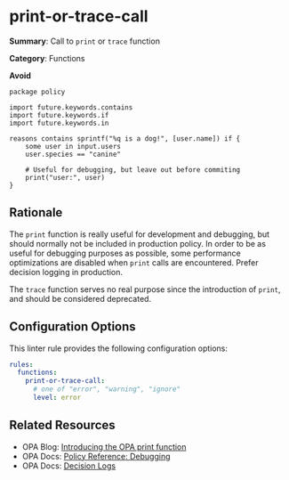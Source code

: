 # print-or-trace-call

**Summary**: Call to `print` or `trace` function

**Category**: Functions

**Avoid**
```rego
package policy

import future.keywords.contains
import future.keywords.if
import future.keywords.in

reasons contains sprintf("%q is a dog!", [user.name]) if {
    some user in input.users
    user.species == "canine"

    # Useful for debugging, but leave out before commiting
    print("user:", user)
}
```

## Rationale

The `print` function is really useful for development and debugging, but should normally not be included in production
policy. In order to be as useful for debugging purposes as possible, some performance optimizations are disabled when
`print` calls are encountered. Prefer decision logging in production.

The `trace` function serves no real purpose since the introduction of `print`, and should be considered deprecated.

## Configuration Options

This linter rule provides the following configuration options:

```yaml
rules:
  functions:
    print-or-trace-call:
      # one of "error", "warning", "ignore"
      level: error
```

## Related Resources

- OPA Blog: [Introducing the OPA print function](https://blog.openpolicyagent.org/introducing-the-opa-print-function-809da6a13aee)
- OPA Docs: [Policy Reference: Debugging](https://www.openpolicyagent.org/docs/latest/policy-reference/#debugging)
- OPA Docs: [Decision Logs](https://www.openpolicyagent.org/docs/latest/management-decision-logs/)

